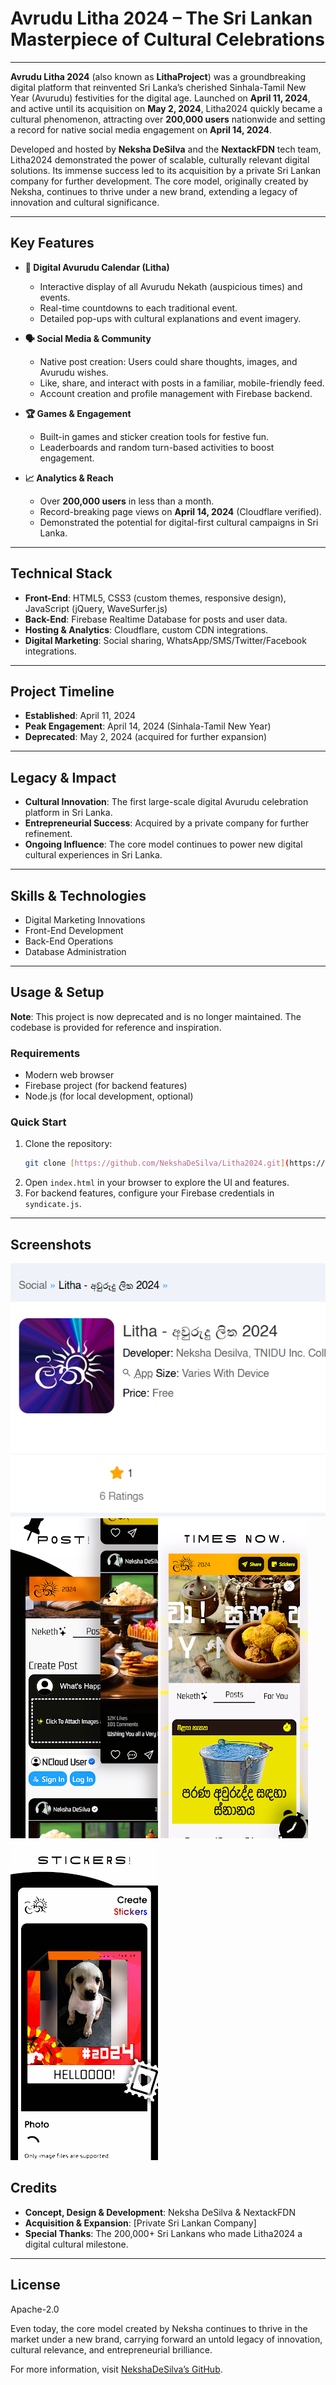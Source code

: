 # Avrudu Litha 2024 – The Sri Lankan Masterpiece of Cultural Celebrations

---

**Avrudu Litha 2024** (also known as **LithaProject**) was a groundbreaking digital platform that reinvented Sri Lanka’s cherished Sinhala-Tamil New Year (Avurudu) festivities for the digital age. Launched on **April 11, 2024**, and active until its acquisition on **May 2, 2024**, Litha2024 quickly became a cultural phenomenon, attracting over **200,000 users** nationwide and setting a record for native social media engagement on **April 14, 2024**.

Developed and hosted by **Neksha DeSilva** and the **NextackFDN** tech team, Litha2024 demonstrated the power of scalable, culturally relevant digital solutions. Its immense success led to its acquisition by a private Sri Lankan company for further development. The core model, originally created by Neksha, continues to thrive under a new brand, extending a legacy of innovation and cultural significance.

---

## Key Features

* **🎉 Digital Avurudu Calendar (Litha)**
    * Interactive display of all Avurudu Nekath (auspicious times) and events.
    * Real-time countdowns to each traditional event.
    * Detailed pop-ups with cultural explanations and event imagery.

* **🗣️ Social Media & Community**
    * Native post creation: Users could share thoughts, images, and Avurudu wishes.
    * Like, share, and interact with posts in a familiar, mobile-friendly feed.
    * Account creation and profile management with Firebase backend.

* **🏆 Games & Engagement**
    * Built-in games and sticker creation tools for festive fun.
    * Leaderboards and random turn-based activities to boost engagement.

* **📈 Analytics & Reach**
    * Over **200,000 users** in less than a month.
    * Record-breaking page views on **April 14, 2024** (Cloudflare verified).
    * Demonstrated the potential for digital-first cultural campaigns in Sri Lanka.

---

## Technical Stack

* **Front-End**: HTML5, CSS3 (custom themes, responsive design), JavaScript (jQuery, WaveSurfer.js)
* **Back-End**: Firebase Realtime Database for posts and user data.
* **Hosting & Analytics**: Cloudflare, custom CDN integrations.
* **Digital Marketing**: Social sharing, WhatsApp/SMS/Twitter/Facebook integrations.

---

## Project Timeline

* **Established**: April 11, 2024
* **Peak Engagement**: April 14, 2024 (Sinhala-Tamil New Year)
* **Deprecated**: May 2, 2024 (acquired for further expansion)

---

## Legacy & Impact

* **Cultural Innovation**: The first large-scale digital Avurudu celebration platform in Sri Lanka.
* **Entrepreneurial Success**: Acquired by a private company for further refinement.
* **Ongoing Influence**: The core model continues to power new digital cultural experiences in Sri Lanka.

---

## Skills & Technologies

* Digital Marketing Innovations
* Front-End Development
* Back-End Operations
* Database Administration

---

## Usage & Setup

**Note**: This project is now deprecated and is no longer maintained. The codebase is provided for reference and inspiration.

### Requirements

* Modern web browser
* Firebase project (for backend features)
* Node.js (for local development, optional)

### Quick Start

1.  Clone the repository:
    ```bash
    git clone [https://github.com/NekshaDeSilva/Litha2024.git](https://github.com/NekshaDeSilva/Litha2024.git)
    ```
2.  Open `index.html` in your browser to explore the UI and features.
3.  For backend features, configure your Firebase credentials in `syndicate.js`.

---

## Screenshots

<img src="https://github.com/NekshaDeSilva/Litha2024/blob/main/image.png">
<img src="https://github.com/NekshaDeSilva/Litha2024/blob/main/unnaymed.png">
<img src="https://github.com/NekshaDeSilva/Litha2024/blob/main/unnamyyyed.png">
<img src="https://github.com/NekshaDeSilva/Litha2024/blob/main/unnamed.png">



## Credits

* **Concept, Design & Development**: Neksha DeSilva & NextackFDN
* **Acquisition & Expansion**: [Private Sri Lankan Company]
* **Special Thanks**: The 200,000+ Sri Lankans who made Litha2024 a digital cultural milestone.

---

## License

Apache-2.0

Even today, the core model created by Neksha continues to thrive in the market under a new brand, carrying forward an untold legacy of innovation, cultural relevance, and entrepreneurial brilliance.

For more information, visit [NekshaDeSilva’s GitHub](https://github.com/NekshaDeSilva).
